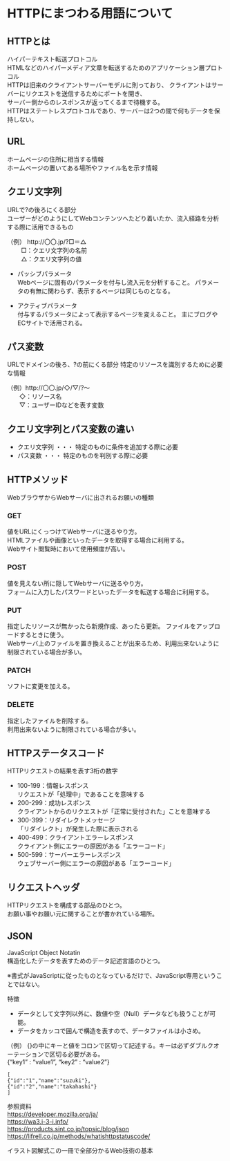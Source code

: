 # HTTPにまつわる用語について  

## HTTPとは  
ハイパーテキスト転送プロトコル  
HTMLなどのハイパーメディア文章を転送するためのアプリケーション層プロトコル  
HTTPは旧来のクライアントサーバーモデルに則っており、
クライアントはサーバーにリクエストを送信するためにポートを開き、  
サーバー側からのレスポンスが返ってくるまで待機する。  
HTTPはステートレスプロトコルであり、サーバーは2つの間で何もデータを保持しない。  

## URL
ホームページの住所に相当する情報  
ホームページの置いてある場所やファイル名を示す情報

## クエリ文字列
URLで?の後ろにくる部分  
ユーザーがどのようにしてWebコンテンツへたどり着いたか、流入経路を分析する際に活用できるもの

  （例） http\://〇〇.jp/?□＝△  
　　 □：クエリ文字列の名前  
　　 △：クエリ文字列の値  

 - パッシブパラメータ  
  Webページに固有のパラメータを付与し流入元を分析すること。
  パラメータの有無に関わらず、表示するページは同じものとなる。

 - アクティブパラメータ  
  付与するパラメータによって表示するページを変えること。
  主にブログやECサイトで活用される。

## パス変数
URLでドメインの後ろ、?の前にくる部分
特定のリソースを識別するために必要な情報

  （例）http\://〇〇.jp/◇/▽/?～  
　　◇：リソース名  
　　▽：ユーザーIDなどを表す変数

## クエリ文字列とパス変数の違い
- クエリ文字列 ・・・ 特定のものに条件を追加する際に必要
- パス変数 ・・・ 特定のものを判別する際に必要

## HTTPメソッド
WebブラウザからWebサーバに出されるお願いの種類

### GET
値をURLにくっつけてWebサーバに送るやり方。  
HTMLファイルや画像といったデータを取得する場合に利用する。  
Webサイト閲覧時において使用頻度が高い。

### POST
値を見えない所に隠してWebサーバに送るやり方。  
フォームに入力したパスワードといったデータを転送する場合に利用する。

### PUT
指定したリソースが無かったら新規作成、あったら更新。 
ファイルをアップロードするときに使う。  
Webサーバ上のファイルを置き換えることが出来るため、利用出来ないように制限されている場合が多い。

### PATCH
ソフトに変更を加える。

### DELETE
指定したファイルを削除する。  
利用出来ないように制限されている場合が多い。

## HTTPステータスコード  
HTTPリクエストの結果を表す3桁の数字  

- 100-199：情報レスポンス  
  リクエストが「処理中」であることを意味する  
- 200-299：成功レスポンス  
  クライアントからのリクエストが「正常に受付された」ことを意味する
- 300-399：リダイレクトメッセージ  
  「リダイレクト」が発生した際に表示される  
- 400-499：クライアントエラーレスポンス  
  クライアント側にエラーの原因がある「エラーコード」
- 500-599：サーバーエラーレスポンス  
  ウェブサーバー側にエラーの原因がある「エラーコード」
  

## リクエストヘッダ
HTTPリクエストを構成する部品のひとつ。  
お願い事やお願い元に関することが書かれている場所。

## JSON  
JavaScript Object Notatin  
構造化したデータを表すためのデータ記述言語のひとつ。  

※書式がJavaScriptに従ったものとなっているだけで、JavaScript専用ということではない。  

特徴
- データとして文字列以外に、数値や空（Null）データなども扱うことが可能。
- データをカッコで囲んで構造を表すので、データファイルは小さめ。

（例）
{}の中にキーと値をコロンで区切って記述する。キーは必ずダブルクオーテーションで区切る必要がある。    
{“key1” : “value1”, “key2” : “value2”}  
```
[  
{"id":"1","name":"suzuki"},  
{"id":"2","name":"takahashi"}  
]  
```


参照資料  
https://developer.mozilla.org/ja/  
https://wa3.i-3-i.info/  
https://products.sint.co.jp/topsic/blog/json
https://lifrell.co.jp/methods/whatishttpstatuscode/  
 
イラスト図解式この一冊で全部分かるWeb技術の基本  

